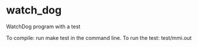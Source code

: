 # watch_dog
WatchDog program with a test

To compile: run make test in the command line.
To run the test: test/mmi.out

